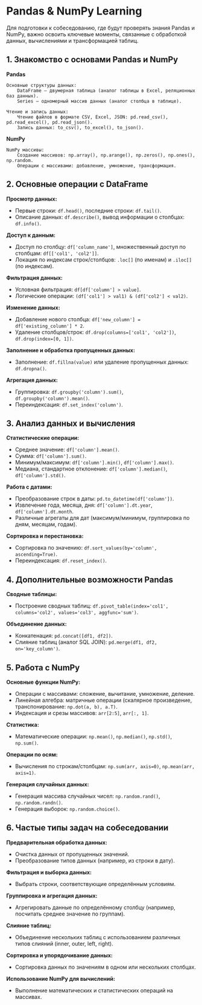 # Pandas & NumPy Learning

Для подготовки к собеседованию, где будут проверять знания Pandas и NumPy, важно освоить ключевые моменты, связанные с обработкой данных, вычислениями и трансформацией таблиц.

## 1. Знакомство с основами Pandas и NumPy

__Pandas__

    Основные структуры данных:
        DataFrame – двумерная таблица (аналог таблицы в Excel, реляционных баз данных).
        Series – одномерный массив данных (аналог столбца в таблице).

    Чтение и запись данных:
        Чтение файлов в формате CSV, Excel, JSON: pd.read_csv(), pd.read_excel(), pd.read_json().
        Запись данных: to_csv(), to_excel(), to_json().

__NumPy__

    NumPy массивы:
        Создание массивов: np.array(), np.arange(), np.zeros(), np.ones(), np.random.
        Операции с массивами: добавление, умножение, трансформация.

## 2. Основные операции с DataFrame

__Просмотр данных:__

* Первые строки: `df.head()`, последние строки: `df.tail()`.
* Описание данных: `df.describe()`, вывод информации о столбцах: `df.info()`.

__Доступ к данным:__

* Доступ по столбцу: `df['column_name']`, множественный доступ по столбцам: `df[['col1', 'col2']]`.
* Локация по индексам строк/столбцов: `.loc[]` (по именам) и `.iloc[]` (по индексам).

__Фильтрация данных:__

* Условная фильтрация: `df[df['column'] > value]`.
* Логические операции: `(df['col1'] > val1) & (df['col2'] < val2)`.

__Изменение данных:__

* Добавление нового столбца: `df['new_column'] = df['existing_column'] * 2`.
* Удаление столбцов/строк: `df.drop(columns=['col1', 'col2'])`, `df.drop(index=[0, 1])`.

__Заполнение и обработка пропущенных данных:__

* Заполнение: `df.fillna(value)` или удаление пропущенных данных: `df.dropna()`.

__Агрегация данных:__

* Группировка: `df.groupby('column').sum()`, `df.groupby('column').mean()`.
* Переиндексация: `df.set_index('column')`.

## 3. Анализ данных и вычисления

__Статистические операции:__

* Среднее значение: `df['column'].mean()`.
* Сумма: `df['column'].sum()`.
* Минимум/максимум: `df['column'].min()`, `df['column'].max()`.
* Медиана, стандартное отклонение: `df['column'].median()`, `df['column'].std()`.

__Работа с датами:__

* Преобразование строк в даты: `pd.to_datetime(df['column'])`.
* Извлечение года, месяца, дня: `df['column'].dt.year`, `df['column'].dt.month`.
* Различные агрегаты для дат (максимум/минимум, группировка по дням, месяцам, годам).

__Сортировка и перестановка:__

* Сортировка по значению: `df.sort_values(by='column', ascending=True)`.
* Переиндексация: `df.reset_index()`.

## 4. Дополнительные возможности Pandas

__Сводные таблицы:__
* Построение сводных таблиц: `df.pivot_table(index='col1', columns='col2', values='col3', aggfunc='sum')`.

__Объединение данных:__
* Конкатенация: `pd.concat([df1, df2])`.
* Слияние таблиц (аналог SQL JOIN): `pd.merge(df1, df2, on='key_column')`.

## 5. Работа с NumPy

__Основные функции NumPy:__
* Операции с массивами: сложение, вычитание, умножение, деление.
* Линейная алгебра: матричные операции (скалярное произведение, транспонирование: `np.dot(a, b), a.T)`.
* Индексация и срезы массивов: `arr[2:5]`, `arr[:, 1]`.

__Статистика:__
* Математические операции: `np.mean()`, `np.median()`, `np.std()`, `np.sum()`.

__Операции по осям:__
* Вычисления по строкам/столбцам: `np.sum(arr, axis=0)`, `np.mean(arr, axis=1)`.

__Генерация случайных данных:__
* Генерация массива случайных чисел: `np.random.rand()`, `np.random.randn()`.
* Генерация выборок: `np.random.choice()`.

## 6. Частые типы задач на собеседовании

__Предварительная обработка данных:__
* Очистка данных от пропущенных значений.
* Преобразование типов данных (например, из строки в дату).

__Фильтрация и выборка данных:__
* Выбрать строки, соответствующие определённым условиям.

__Группировка и агрегация данных:__
* Агрегировать данные по определённому столбцу (например, посчитать среднее значение по группам).

__Слияние таблиц:__
* Объединение нескольких таблиц с использованием различных типов слияний (inner, outer, left, right).

__Сортировка и упорядочивание данных:__
* Сортировка данных по значениям в одном или нескольких столбцах.

__Использование NumPy для вычислений:__
* Выполнение математических и статистических операций на массивах.